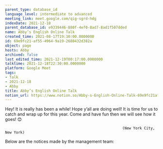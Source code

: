 ```yaml
---
parent_type: database_id
language_level: intermediate to advanced
meeting_link: meet.google.com/qig-sgrd-hdg
indexDate: 2021-12-18
parent_database_id: e9339446-880f-4ef0-8ad7-8ad1f507dded
name: Abby’s English Online Talk
created_time: 2021-08-17T19:10:00.0000000
id: 69e9fc21-af55-4964-9a19-2680432d382a
object: page
hosts: Abby
archived: false
last_edited_time: 2021-12-19T00:17:00.0000000
talktime: 2021-12-18T22:30:00.0000000
platform: Google Meet
tags:
- Talk
- 2021-12-18
- Abby
title: Abby’s English Online Talk
notion_url: https://www.notion.so/Abby-s-English-Online-Talk-69e9fc21af5549649a192680432d382a
---
```


Hey! It is really has been a while! Hope y’all are doing well! It is time for us to catch and wrap up for this year. Come and have fun then we will see how it goes! 😊



                                                          (New York City, New York)



Below are the notices made by the management team:


